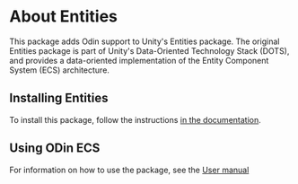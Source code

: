 # About Entities
This package adds Odin support to Unity's Entities package. The original Entities package is part of Unity's Data-Oriented Technology Stack (DOTS), and provides a data-oriented implementation of the Entity Component System (ECS) architecture.

## Installing Entities
To install this package, follow the instructions [in the documentation](Documentation~/index.md).

## Using ODin ECS
For information on how to use the package, see the [User manual](Documentation~/index.md)
